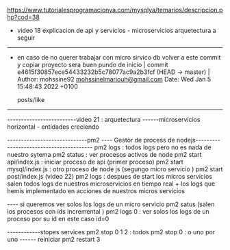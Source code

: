 https://www.tutorialesprogramacionya.com/mysqlya/temarios/descripcion.php?cod=38 

- video 18 explicacion de api y servicios - microservicios arquetectura a seguir 

-----------------------------------------------------------------------------------------------------------------------
- en caso de no querer trabajar con micro sirvico db volver a este commit y copiar proyecto sera buen pundo de inicio |
commit e4615f30857ece54433232b5c78077ac9a2b3fcf (HEAD -> master)                                                      |
Author: mohssine92 <mohssinelmariouh@gmail.com>
Date:   Wed Jan 5 15:48:43 2022 +0100

    posts/like
------------------------------------------------------------------------------------------------------------------------   


-------------------------video 21 : arquetectura ------microservicios horizontal - entidades creciendo 



-----------------------------pm2 ---- Gestor de process de nodejs----------------------------------------
pm2 logs  : todos logs pero no es nada de nuestro sytema
pm2 status : ver procesos activos de node 
pm2 start api/index.js  : iniciar proceso de api (primer proceso)
pm2 start mysql/index.js  : otro proceso de node js (segungo micro servicio )
pm2 start post/index.js (video 22)
pm2 logs : despues de start los micros servicios salen todos logs de nuestros microservicios en tiempo real 
           + los logs que hemis implementado en acciones de nuestros micros servicios  

---- si queremos ver solos los logs de un micro servicio
pm2 satus (salen los procesos con ids incremental )
pm2 logs 0 : ver solos los logs de un proceso por su id en este caso id=0

------------stopes services
 pm2 stop 0 1 2  : todos 
 pm2 stop 0  : o uno por uno 
------ reiniciar
pm2 restart 3